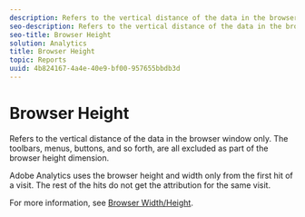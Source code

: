 ```yaml
---
description: Refers to the vertical distance of the data in the browser window only. The toolbars, menus, buttons, and so forth, are all excluded as part of the browser height dimension.
seo-description: Refers to the vertical distance of the data in the browser window only. The toolbars, menus, buttons, and so forth, are all excluded as part of the browser height dimension.
seo-title: Browser Height
solution: Analytics
title: Browser Height
topic: Reports
uuid: 4b824167-4a4e-40e9-bf00-957655bbdb3d
---
```


# Browser Height

Refers to the vertical distance of the data in the browser window only. The toolbars, menus, buttons, and so forth, are all excluded as part of the browser height dimension.

 Adobe Analytics uses the browser height and width only from the first hit of a visit. The rest of the hits do not get the attribution for the same visit.

For more information, see [Browser Width/Height](/help/components/c-variables/dimensionslist/browser-width.md). 
